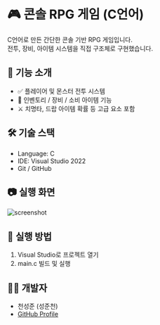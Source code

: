 # 🎮 콘솔 RPG 게임 (C언어)

C언어로 만든 간단한 콘솔 기반 RPG 게임입니다.  
전투, 장비, 아이템 시스템을 직접 구조체로 구현했습니다.

## 📌 기능 소개
- ✅ 플레이어 및 몬스터 전투 시스템
- 🎒 인벤토리 / 장비 / 소비 아이템 기능
- ⚔️ 치명타, 드랍 아이템 확률 등 고급 요소 포함

## 🛠 기술 스택
- Language: C
- IDE: Visual Studio 2022
- Git / GitHub

## 📷 실행 화면
![screenshot](./screenshot.gif)

## 🔧 실행 방법
1. Visual Studio로 프로젝트 열기
2. main.c 빌드 및 실행

## 🙋‍♂️ 개발자
- 천성준 (성준천)
- [GitHub Profile](https://github.com/yourID)
